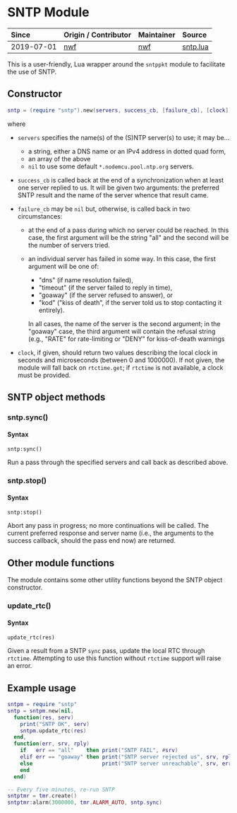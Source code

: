 # SNTP Module
| Since  | Origin / Contributor  | Maintainer  | Source  |
| :----- | :-------------------- | :---------- | :------ |
| 2019-07-01 | [nwf](https://github.com/nwf) | [nwf](https://github.com/nwf) | [sntp.lua](../../lua_modules/sntp/sntp.lua) |

This is a user-friendly, Lua wrapper around the `sntppkt` module to facilitate
the use of SNTP.

## Constructor
```lua
sntp = (require "sntp").new(servers, success_cb, [failure_cb], [clock])
```

where

* `servers` specifies the name(s) of the (S)NTP server(s) to use; it may be...

  * a string, either a DNS name or an IPv4 address in dotted quad form,
  * an array of the above
  * `nil` to use some default `*.nodemcu.pool.ntp.org` servers.

* `success_cb` is called back at the end of a synchronization when at least one
  server replied to us.  It will be given two arguments: the preferred SNTP
  result and the name of the server whence that result came.

* `failure_cb` may be `nil` but, otherwise, is called back in two circumstances:

  * at the end of a pass during which no server could be reached.  In this case,
    the first argument will be the string "all" and the second will be the
    number of servers tried.

  * an individual server has failed in some way.  In this case, the first
    argument will be one of:

      * "dns" (if name resolution failed),
      * "timeout" (if the server failed to reply in time),
      * "goaway" (if the server refused to answer), or
      * "kod" ("kiss of death", if the server told us to stop contacting it entirely).

    In all cases, the name of the server is the second argument; in the
    "goaway" case, the third argument will contain the refusal string (e.g.,
    "RATE" for rate-limiting or "DENY" for kiss-of-death warnings

* `clock`, if given, should return two values describing the local clock in
  seconds and microseconds (between 0 and 1000000).  If not given, the module
  will fall back on `rtctime.get`; if `rtctime` is not available, a clock must
  be provided.

## SNTP object methods

### sntp.sync()
#### Syntax
`sntp:sync()`

Run a pass through the specified servers and call back as described above.

### sntp.stop()
#### Syntax
`sntp:stop()`

Abort any pass in progress; no more continuations will be called.  The current
preferred response and server name (i.e., the arguments to the success
callback, should the pass end now) are returned.

## Other module functions

The module contains some other utility functions beyond the SNTP object
constructor.

### update_rtc()
#### Syntax
`update_rtc(res)`

Given a result from a SNTP `sync` pass, update the local RTC through `rtctime`.
Attempting to use this function without `rtctime` support will raise an error.

## Example usage

```lua
sntpm = require "sntp"
sntp = sntpm.new(nil,
  function(res, serv)
    print("SNTP OK", serv)
    sntpm.update_rtc(res)
  end,
  function(err, srv, rply)
    if   err == "all"    then print("SNTP FAIL", #srv)
    elif err == "goaway" then print("SNTP server rejected us", srv, rply)
    else                      print("SNTP server unreachable", srv, err)
    end
  end)

-- Every five minutes, re-run SNTP
sntptmr = tmr.create()
sntptmr:alarm(3000000, tmr.ALARM_AUTO, sntp.sync)
```
